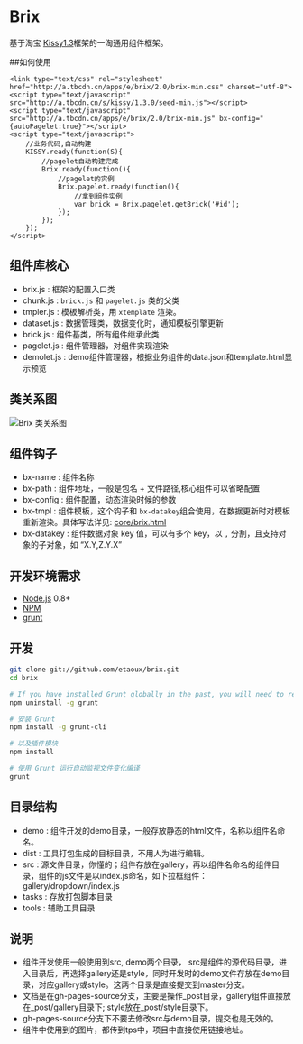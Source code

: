 # Brix

基于淘宝 [Kissy1.3](http://kissyui.com)框架的一淘通用组件框架。

##如何使用

	<link type="text/css" rel="stylesheet" href="http://a.tbcdn.cn/apps/e/brix/2.0/brix-min.css" charset="utf-8">
	<script type="text/javascript" src="http://a.tbcdn.cn/s/kissy/1.3.0/seed-min.js"></script>
	<script type="text/javascript" src="http://a.tbcdn.cn/apps/e/brix/2.0/brix-min.js" bx-config="{autoPagelet:true}"></script>
	<script type="text/javascript">
		//业务代码,自动构建
		KISSY.ready(function(S){
			//pagelet自动构建完成
			Brix.ready(function(){
				//pagelet的实例
				Brix.pagelet.ready(function(){
					//拿到组件实例
					var brick = Brix.pagelet.getBrick('#id');
				});
			});
		});
	</script>


## 组件库核心

* brix.js : 框架的配置入口类
* chunk.js : `brick.js` 和 `pagelet.js` 类的父类
* tmpler.js : 模板解析类，用 `xtemplate` 渲染。
* dataset.js : 数据管理类，数据变化时，通知模板引擎更新
* brick.js : 组件基类，所有组件继承此类
* pagelet.js : 组件管理器，对组件实现渲染
* demolet.js : demo组件管理器，根据业务组件的data.json和template.html显示预览

## 类关系图

![Brix 类关系图](http://img02.taobaocdn.com/tps/i2/T1Wrg6Xk4hXXcMABjZ-1027-1025.png)

## 组件钩子

* bx-name : 组件名称
* bx-path : 组件地址，一般是包名 + 文件路径,核心组件可以省略配置
* bx-config : 组件配置，动态渲染时候的参数
* bx-tmpl : 组件模板，这个钩子和 `bx-datakey`组合使用，在数据更新时对模板重新渲染。具体写法详见: [core/brix.html](https://github.com/etaoux/brix/blob/master/demo/core/brix.html)
* bx-datakey : 组件数据对象 key 值，可以有多个 key，以 `,` 分割，且支持对象的子对象，如 “X.Y,Z.Y.X”


## 开发环境需求

* [Node.js](http://nodejs.org) 0.8+
* [NPM](https://npmjs.org)
* [grunt](https://github.com/cowboy/grunt)

## 开发

```bash
git clone git://github.com/etaoux/brix.git
cd brix

# If you have installed Grunt globally in the past, you will need to remove it first
npm uninstall -g grunt

# 安装 Grunt
npm install -g grunt-cli

# 以及插件模块
npm install

# 使用 Grunt 运行自动监视文件变化编译
grunt
```

## 目录结构
* demo : 组件开发的demo目录，一般存放静态的html文件，名称以组件名命名。
* dist : 工具打包生成的目标目录，不用人为进行编辑。
* src  : 源文件目录，你懂的；组件存放在gallery，再以组件名命名的组件目录，组件的js文件是以index.js命名，如下拉框组件：gallery/dropdown/index.js
* tasks : 存放打包脚本目录
* tools : 辅助工具目录

## 说明
* 组件开发使用一般使用到src, demo两个目录， src是组件的源代码目录，进入目录后，再选择gallery还是style，同时开发时的demo文件存放在demo目录，对应gallery或style。这两个目录是直接提交到master分支。
* 文档是在gh-pages-source分支，主要是操作_post目录，gallery组件直接放在_post/gallery目录下; style放在_post/style目录下。
* gh-pages-source分支下不要去修改src与demo目录，提交也是无效的。
* 组件中使用到的图片，都传到tps中，项目中直接使用链接地址。






